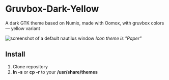 # Gruvbox-Dark-Yellow
A dark GTK theme based on Numix, made with Oomox, with gruvbox colors — yellow variant

![screenshot of a default nautilus window](https://i.imgur.com/lesCYvn.png)
*Icon theme is "Paper"*

## Install
1. Clone repository
2. **ln -s** or **cp -r** to your **/usr/share/themes**
